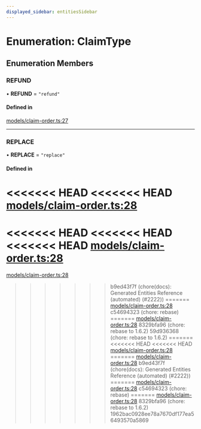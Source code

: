 ```yaml
---
displayed_sidebar: entitiesSidebar
---
```


# Enumeration: ClaimType

## Enumeration Members

### REFUND

• **REFUND** = ``"refund"``

#### Defined in


[models/claim-order.ts:27](https://github.com/medusajs/medusa/blob/da7ea8c5d/packages/medusa/src/models/claim-order.ts#L27)

___

### REPLACE

• **REPLACE** = ``"replace"``

#### Defined in

<<<<<<< HEAD
<<<<<<< HEAD
[models/claim-order.ts:28](https://github.com/medusajs/medusa/blob/da7ea8c5d/packages/medusa/src/models/claim-order.ts#L28)
=======
<<<<<<< HEAD
<<<<<<< HEAD
<<<<<<< HEAD
[models/claim-order.ts:28](https://github.com/medusajs/medusa/blob/884322447/packages/medusa/src/models/claim-order.ts#L28)
=======
[models/claim-order.ts:28](https://github.com/medusajs/medusa/blob/6225aa57b/packages/medusa/src/models/claim-order.ts#L28)
>>>>>>> b9ed43f7f (chore(docs): Generated Entities Reference (automated) (#2222))
=======
[models/claim-order.ts:28](https://github.com/medusajs/medusa/blob/c4c83c971/packages/medusa/src/models/claim-order.ts#L28)
>>>>>>> c54694323 (chore: rebase)
=======
[models/claim-order.ts:28](https://github.com/medusajs/medusa/blob/884322447/packages/medusa/src/models/claim-order.ts#L28)
>>>>>>> 8329bfa96 (chore: rebase to 1.6.2)
>>>>>>> 59d936368 (chore: rebase to 1.6.2)
=======
<<<<<<< HEAD
<<<<<<< HEAD
[models/claim-order.ts:28](https://github.com/medusajs/medusa/blob/884322447/packages/medusa/src/models/claim-order.ts#L28)
=======
[models/claim-order.ts:28](https://github.com/medusajs/medusa/blob/6225aa57b/packages/medusa/src/models/claim-order.ts#L28)
>>>>>>> b9ed43f7f (chore(docs): Generated Entities Reference (automated) (#2222))
=======
[models/claim-order.ts:28](https://github.com/medusajs/medusa/blob/c4c83c971/packages/medusa/src/models/claim-order.ts#L28)
>>>>>>> c54694323 (chore: rebase)
=======
[models/claim-order.ts:28](https://github.com/medusajs/medusa/blob/884322447/packages/medusa/src/models/claim-order.ts#L28)
>>>>>>> 8329bfa96 (chore: rebase to 1.6.2)
>>>>>>> 1962bac0928ee78a7670df177ea56493570a5869
